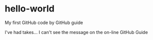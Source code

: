 # hello-world
My first GitHub code by GitHub guide

I've had takes... I can't see the message on the on-line GitHub Guide

